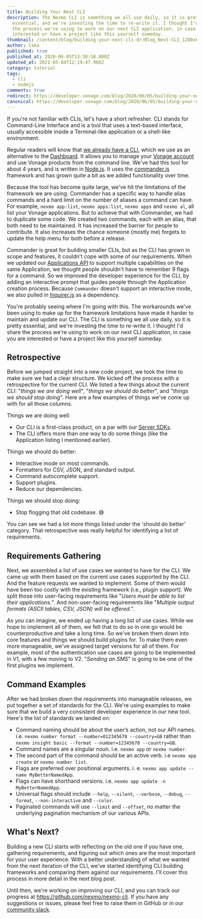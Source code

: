 ```yaml
---
title: Building Your Next CLI
description: The Nexmo CLI is something we all use daily, so it is pretty
  essential, and we're investing the time to re-write it. I thought I'd share
  the process we're using to work on our next CLI application, in case you are
  interested or have a project like this yourself someday.
thumbnail: /content/blog/building-your-next-cli-dr/Blog_Next-CLI_1200x600.png
author: laka
published: true
published_at: 2020-06-05T13:30:58.000Z
updated_at: 2021-05-04T12:19:47.906Z
category: tutorial
tags:
  - cli
  - nodejs
comments: true
redirect: https://developer.vonage.com/blog/2020/06/05/building-your-next-cli-dr
canonical: https://developer.vonage.com/blog/2020/06/05/building-your-next-cli-dr
---
```

If you're not familiar with CLIs, let's have a short refresher. CLI stands for Command-Line Interface and is a tool that uses a text-based interface, usually accessible inside a Terminal-like application or a shell-like environment.

Regular readers will know that [we already have a CLI](https://github.com/nexmo/nexmo-cli), which we use as an alternative to the [Dashboard](http://developer.nexmo.com/ed?c=blog_text&ct=2020-06-05-building-your-next-cli-dr). It allows you to manage your [Vonage account](http://developer.nexmo.com/ed?c=blog_text&ct=2020-06-05-building-your-next-cli-dr) and use Vonage products from the command line. We've had this tool for about 4 years, and is written in [Node.js](https://nodejs.org/). It uses the [commander.js](https://github.com/tj/commander.js/) framework and has grown quite a bit as we added functionality over time.

Because the tool has become quite large, we've hit the limitations of the framework we are using. Commander has a specific way to handle alias commands and a hard limit on the number of aliases a command can have. For example, `nexmo app:list`, `nexmo apps:list`, `nexmo apps` and `nexmo al`, all list your Vonage applications. But to achieve that with Commander, we had to duplicate some code. We created two commands, each with an alias, that both need to be maintained. It has increased the barrier for people to contribute. It also increases the chance someone (mostly me) forgets to update the help menu for both before a release.

Commander is great for building smaller CLIs, but as the CLI has grown in scope and features, it couldn't cope with some of our requirements. When we updated our [Applications API](https://developer.nexmo.com/api/application.v2) to support multiple capabilities on the same Application, we thought people shouldn't have to remember 9 flags for a command. So we improved the developer experience for the CLI, by adding an interactive prompt that guides people through the Application creation process. Because `Commander` doesn't support an interactive mode, we also pulled in [Inquirer.js](https://github.com/SBoudrias/Inquirer.js) as a dependency.

You're probably seeing where I'm going with this. The workarounds we've been using to make up for the framework limitations have made it harder to maintain and update our CLI. The CLI is something we all use daily, so it is pretty essential, and we're investing the time to re-write it. I thought I'd share the process we're using to work on our next CLI application, in case you are interested or have a project like this yourself someday.

## Retrospective

Before we jumped straight into a new code project, we took the time to make sure we had a clear structure. We kicked off the process with a retrospective for the current CLI. We listed a few things about the current CLI: "<em>things we are doing well</em>", "<em>things we should do better</em>", and "<em>things we should stop doing</em>". Here are a few examples of things we've come up with for all those columns.

Things we are doing well:

* Our CLI is a first-class product, on a par with our [Server SDKs](https://developer.nexmo.com/tools).
* The CLI offers more than one way to do some things (like the Application listing I mentioned earlier).

Things we should do better:

* Interactive mode on most commands.
* Formatters for CSV, JSON, and standard output.
* Command autocomplete support.
* Support plugins.
* Reduce our dependencies.

Things we should stop doing:

* Stop flogging that old codebase. 😅

You can see we had a lot more things listed under the 'should do better' category. That retrospective was really helpful for identifying a list of requirements.

## Requirements Gathering

Next, we assembled a list of use cases we wanted to have for the CLI. We came up with them based on the current use cases supported by the CLI. And the feature requests we wanted to implement. Some of them would have been too costly with the existing framework (i.e., plugin support). We split those into user-facing requirements like "<em>Users must be able to list their applications.</em>". And non-user-facing requirements like "<em>Multiple output formats (ASCII tables, CSV, JSON) will be offered.</em>".

As you can imagine, we ended up having a long list of use cases. While we hope to implement all of them, we felt that to do so in one go would be counterproductive and take a long time. So we've broken them down into core features and things we should build plugins for. To make them even more manageable, we've assigned target versions for all of them. For example, most of the authentication use cases are going to be implemented in V1, with a few moving to V2. "<em>Sending an SMS</em>" is going to be one of the first plugins we implement.

## Command Examples

After we had broken down the requirements into manageable releases, we put together a set of standards for the CLI. We're using examples to make sure that we build a very consistent developer experience in our new tool. Here's the list of standards we landed on:

* Command naming should be about the user’s action, not our API names. i.e. `nexmo number format --number=012345678 --country=GB` rather than `nexmo insight basic --format --number=12345678 --country=GB`.
* Command names are a singular noun. i.e. `nexmo app` or `nexmo number`.
* The second part of the command should be an active verb. i.e `nexmo app create` or `nexmo number list`.
* Flags are preferred over positional arguments. i. e. `nexmo app update --name MyBetterNamedApp`.
* Flags can have shorthand versions. i.e. `nexmo app update -n MyBetterNamedApp`.
* Universal flags should include `--help`, `--silent`, `--verbose`, `--debug`, `--format`, `--non-interactive` and `--color`.
* Paginated commands will use `--limit` and `--offset`, no matter the underlying pagination mechanism of our various APIs.

## What's Next?

Building a new CLI starts with reflecting on the old one if you have one, gathering requirements, and figuring out which ones are the most important for your user experience. With a better understanding of what we wanted from the next iteration of the CLI, we've started identifying CLI building frameworks and comparing them against our requirements. I'll cover this process in more detail in the next blog post. 

Until then, we're working on improving our CLI, and you can track our progress at <https://github.com/nexmo/nexmo-cli>. If you have any suggestions or issues, please feel free to raise them in GitHub or in our [community slack](https://developer.nexmo.com/community/slack).